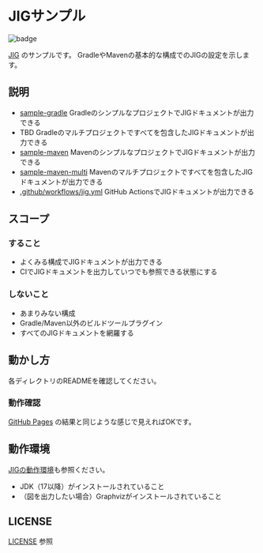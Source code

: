 JIGサンプル
============================================================
![badge](https://github.com/dddjava/jig-sample/actions/workflows/jig.yml/badge.svg)

[JIG](https://github.com/dddjava/jig) のサンプルです。
GradleやMavenの基本的な構成でのJIGの設定を示します。

## 説明
- [sample-gradle](./sample-gradle) GradleのシンプルなプロジェクトでJIGドキュメントが出力できる
- TBD Gradleのマルチプロジェクトですべてを包含したJIGドキュメントが出力できる
- [sample-maven](./sample-maven) MavenのシンプルなプロジェクトでJIGドキュメントが出力できる
- [sample-maven-multi](./sample-maven-multi) Mavenのマルチプロジェクトですべてを包含したJIGドキュメントが出力できる
- [.github/workflows/jig.yml](.github/workflows/jig.yml#L47) GitHub ActionsでJIGドキュメントが出力できる

## スコープ

### すること
- よくみる構成でJIGドキュメントが出力できる
- CIでJIGドキュメントを出力していつでも参照できる状態にする

### しないこと
- あまりみない構成
- Gradle/Maven以外のビルドツールプラグイン
- すべてのJIGドキュメントを網羅する

## 動かし方
各ディレクトリのREADMEを確認してください。

### 動作確認
[GitHub Pages](https://dddjava.github.io/jig-sample/) の結果と同じような感じで見えればOKです。

## 動作環境
[JIGの動作環境](https://github.com/dddjava/jig/wiki/Getting-Started#%E5%8B%95%E4%BD%9C%E7%92%B0%E5%A2%83)も参照ください。

- JDK（17以降）がインストールされていること
- （図を出力したい場合）Graphvizがインストールされていること

## LICENSE
[LICENSE](./LICENSE) 参照


